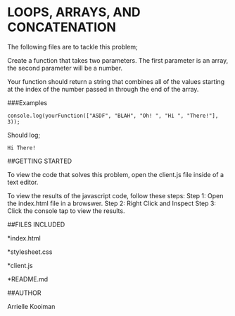 # LOOPS, ARRAYS, AND CONCATENATION

The following files are to tackle this problem;

Create a function that takes two parameters. The first parameter is an array, the second parameter will be a number.

Your function should return a string that combines all of the values starting at the index of the number passed in through the end of the array.

###Examples

```
console.log(yourFunction(["ASDF", "BLAH", "Oh! ", "Hi ", "There!"], 3));
```
Should log;
```
Hi There!
```

##GETTING STARTED

To view the code that solves this problem, open the client.js file inside of a text editor.

To view the results of the javascript code, follow these steps:
Step 1: Open the index.html file in a browswer.
Step 2: Right Click and Inspect
Step 3: Click the console tap to view the results.

##FILES INCLUDED

*index.html

*stylesheet.css

*client.js

*README.md

##AUTHOR

Arrielle Kooiman
